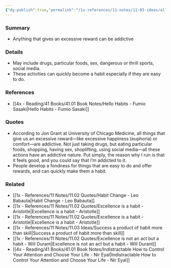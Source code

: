 ```yaml
---
{"dg-publish":true,"permalink":"/1x-references/11-notes/11-03-ideas/all-things-that-give-excessive-rewards-are-addictive/","title":"All things that give excessive rewards are addictive","dgShowBacklinks":false}
---
```



### Summary
- Anything that gives an excessive reward can be addictive

### Details
- May include drugs, particular foods, sex, dangerous or thrill sports, social media. 
- These activities can quickly become a habit especially if they are easy to do.

### References
- [[4x - Reading/41 Books/41.01 Book Notes/Hello Habits - Fumio Sasaki\|Hello Habits - Fumio Sasaki]]

### Quotes
- According to Jon Grant at University of Chicago Medicine, all things that give us an excessive reward—like excessive happiness (euphoria) or comfort—are addictive. Not just taking drugs, but eating particular foods, shopping, having sex, shoplifting, using social media—all these actions have an addictive nature. Put simply, the reason why I run is that it feels good, and you could say that I’m addicted to it.
- People develop a fondness for things that are easy to do and offer rewards, and can quickly make them a habit.

### Related
- [[1x - References/11 Notes/11.02 Quotes/Habit Change - Leo Babauta\|Habit Change - Leo Babauta]]
- [[1x - References/11 Notes/11.02 Quotes/Excellence is a habit - Aristotle\|Excellence is a habit - Aristotle]]
- [[1x - References/11 Notes/11.02 Quotes/Excellence is a habit - Aristotle\|Excellence is a habit - Aristotle]]
- [[1x - References/11 Notes/11.03 Ideas/Success a product of habit more than skill\|Success a product of habit more than skill]]
- [[1x - References/11 Notes/11.02 Quotes/Excellence is not an act but a habit - Will Durant\|Excellence is not an act but a habit - Will Durant]]
- [[4x - Reading/41 Books/41.01 Book Notes/Indistractable How to Control Your Attention and Choose Your Life - Nir Eyal\|Indistractable How to Control Your Attention and Choose Your Life - Nir Eyal]]